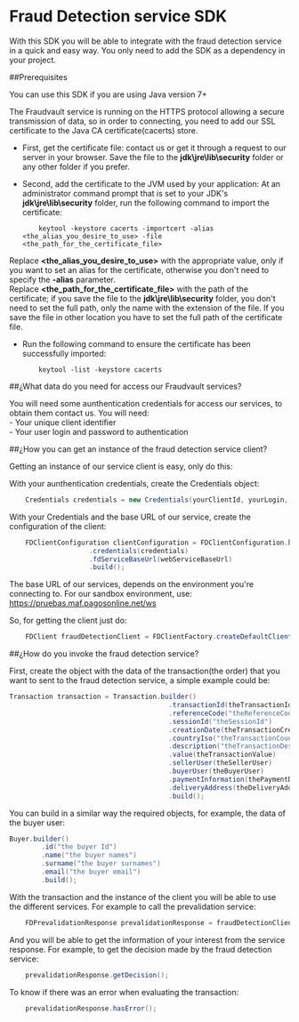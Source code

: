 # Fraud Detection service SDK #

With this SDK you will be able to integrate with the fraud detection service in a quick and easy way. You only need to add the SDK as a dependency in your project.

##Prerequisites

You can use this SDK if you are using Java version 7+  

The Fraudvault service is running on the HTTPS protocol allowing a secure transmission of data, so in order to connecting, you need to add our SSL certificate to the Java CA certificate(cacerts) store.  
  
- First, get the certificate file: contact us or get it through a request to our server in your browser. Save the file to the **jdk\jre\lib\security** folder or any other folder if you prefer.  
 
- Second, add the certificate to the JVM used by your application: At an administrator command prompt that is set to your JDK's **jdk\jre\lib\security** folder, run the following command to import the certificate:  
	
    ````
	    keytool -keystore cacerts -importcert -alias <the_alias_you_desire_to_use> -file <the_path_for_the_certificate_file>
    ````  

Replace **<the_alias_you_desire_to_use>** with the appropriate value, only if you want to set an alias for the certificate, otherwise you don't need to specify the **-alias** parameter.  
Replace **<the_path_for_the_certificate_file>** with the path of the certificate; if you save the file to the **jdk\jre\lib\security** folder, you don't need to set the full path, only the name with the extension of the file. If you save the file in other location you have to set the full path of the certificate file.  

- Run the following command to ensure the certificate has been successfully imported:
	
	````
		keytool -list -keystore cacerts
	````

##¿What data do you need for access our Fraudvault services?  

You will need some aunthentication credentials for access our services, to obtain them contact us. You will need:  
	- Your unique client identifier  
	- Your user login and password to authentication  

##¿How you can get an instance of the fraud detection service client?

Getting an instance of our service client is easy, only do this:

With your aunthentication credentials, create the Credentials object:
```java
	Credentials credentials = new Credentials(yourClientId, yourLogin, yourPassword);
```

With your Credentials and the base URL of our service, create the configuration of the client:
```java
	FDClientConfiguration clientConfiguration = FDClientConfiguration.builder()
					.credentials(credentials)
					.fdServiceBaseUrl(webServiceBaseUrl)
					.build();
```
The base URL of our services, depends on the environment you're connecting to. For our sandbox environment, use: https://pruebas.maf.pagosonline.net/ws

So, for getting the client just do:
```java
	FDClient fraudDetectionClient = FDClientFactory.createDefaultClient(clientConfiguration);
```
##¿How do you invoke the fraud detection service?

First, create the object with the data of the transaction(the order) that you want to sent to the fraud detection service, a simple example could be:
```java
Transaction transaction = Transaction.builder()
										.transactionId(theTransactionId)
										.referenceCode("theReferenceCode")
										.sessionId("theSessionId")
										.creationDate(theTransactionCreationDate)
										.countryIso("theTransactionCountryIsoCode")
										.description("theTransactionDescription")
										.value(theTransactionValue)
										.sellerUser(theSellerUser)
										.buyerUser(theBuyerUser)
										.paymentInformation(thePaymentData)
										.deliveryAddress(theDeliveryAddress)
										.build();
```
You can build in a similar way the required objects, for example, the data of the buyer user:
```java
Buyer.builder()
		.id("the buyer Id")
		.name("the buyer names")
		.surname("the buyer surnames")
		.email("the buyer email")
		.build();
```		
With the transaction and the instance of the client you will be able to use the different services. For example to call the prevalidation service: 
```java
	FDPrevalidationResponse prevalidationResponse = fraudDetectionClient.prevalidate(transaction);
```
And you will be able to get the information of your interest from the service response. For example, to get the decision made by the fraud detection service:
```java
	prevalidationResponse.getDecision();
```
To know if there was an error when evaluating the transaction:
```java
	prevalidationResponse.hasError();
```
